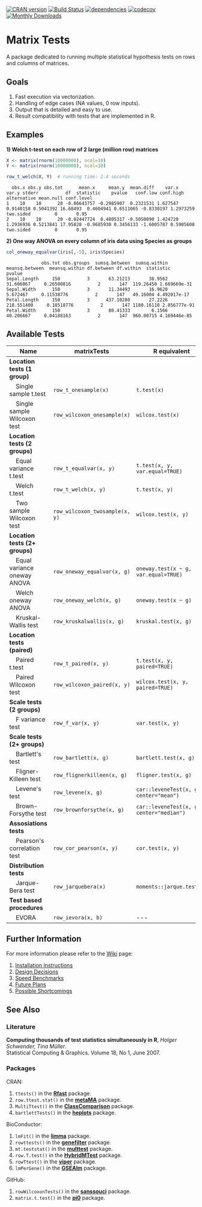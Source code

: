 [![CRAN version](http://www.r-pkg.org/badges/version/matrixTests)](https://cran.r-project.org/package=matrixTests)
[![Build Status](https://travis-ci.com/KKPMW/matrixTests.svg?branch=master)](https://travis-ci.com/KKPMW/matrixTests)
[![dependencies](https://tinyverse.netlify.com/badge/matrixTests)](https://CRAN.R-project.org/package=matrixTests)
[![codecov](https://codecov.io/gh/KKPMW/matrixTests/branch/master/graph/badge.svg)](https://codecov.io/gh/KKPMW/matrixTests)
[![Monthly Downloads](https://cranlogs.r-pkg.org/badges/matrixTests)](https://cranlogs.r-pkg.org/badges/matrixTests)

# Matrix Tests #

A package dedicated to running multiple statistical hypothesis tests on rows and columns of matrices.

## Goals ##

1. Fast execution via vectorization.
2. Handling of edge cases (NA values, 0 row inputs).
3. Output that is detailed and easy to use.
4. Result compatibility with tests that are implemented in R.

## Examples ##

**1) Welch t-test on each row of 2 large (million row) matrices**

```r
X <- matrix(rnorm(10000000), ncol=10)
Y <- matrix(rnorm(10000000), ncol=10)

row_t_welch(X, Y)  # running time: 2.4 seconds
```
```
  obs.x obs.y obs.tot      mean.x     mean.y  mean.diff    var.x     var.y stderr          df  statistic    pvalue   conf.low conf.high alternative mean.null conf.level
1    10    10      20 -0.06643757 -0.2985907  0.2321531 1.627547 0.9140158 0.5041392 16.68493  0.4604941 0.6511065 -0.8330197 1.2973259   two.sided         0       0.95
2    10    10      20 -0.02447724  0.4805317 -0.5050090 1.424720 1.2936936 0.5213841 17.95828 -0.9685930 0.3456133 -1.6005787 0.5905608   two.sided         0       0.95
```

**2) One way ANOVA on every column of iris data using Species as groups**

```r
col_oneway_equalvar(iris[,-5], iris$Species)
```
```
             obs.tot obs.groups  sumsq.between  sumsq.within  meansq.between  meansq.within df.between df.within  statistic       pvalue
Sepal.Length     150          3       63.21213       38.9562       31.606067     0.26500816          2       147  119.26450 1.669669e-31
Sepal.Width      150          3       11.34493       16.9620        5.672467     0.11538776          2       147   49.16004 4.492017e-17
Petal.Length     150          3      437.10280       27.2226      218.551400     0.18518776          2       147 1180.16118 2.856777e-91
Petal.Width      150          3       80.41333        6.1566       40.206667     0.04188163          2       147  960.00715 4.169446e-85
```

## Available Tests ##

|             Name                             |      matrixTests               |       R equivalent
|----------------------------------------------|--------------------------------|-------------------------------------
| **Location tests (1 group)**                 |                                |
| &nbsp; &nbsp; Single sample t.test           | `row_t_onesample(x)`           | `t.test(x)`
| &nbsp; &nbsp; Single sample Wilcoxon test    | `row_wilcoxon_onesample(x)`    | `wilcox.test(x)`
| **Location tests (2 groups)**                |                                |
| &nbsp; &nbsp; Equal variance t.test          | `row_t_equalvar(x, y)`         | `t.test(x, y, var.equal=TRUE)`
| &nbsp; &nbsp; Welch t.test                   | `row_t_welch(x, y)`            | `t.test(x, y)`
| &nbsp; &nbsp; Two sample Wilcoxon test       | `row_wilcoxon_twosample(x, y)` | `wilcox.test(x, y)`
| **Location tests (2+ groups)**               |                                |
| &nbsp; &nbsp; Equal variance oneway ANOVA    | `row_oneway_equalvar(x, g)`    | `oneway.test(x ~ g, var.equal=TRUE)`
| &nbsp; &nbsp; Welch oneway ANOVA             | `row_oneway_welch(x, g)`       | `oneway.test(x ~ g)`
| &nbsp; &nbsp; Kruskal-Wallis test            | `row_kruskalwallis(x, g)`      | `kruskal.test(x, g)`
| **Location tests (paired)**                  |                                |
| &nbsp; &nbsp; Paired t.test                  | `row_t_paired(x, y)`           | `t.test(x, y, paired=TRUE)`
| &nbsp; &nbsp; Paired Wilcoxon test           | `row_wilcoxon_paired(x, y)`    | `wilcox.test(x, y, paired=TRUE)`
| **Scale tests (2 groups)**                   |                                |
| &nbsp; &nbsp; F variance test                | `row_f_var(x, y)`              | `var.test(x, y)`
| **Scale tests (2+ groups)**                  |                                |
| &nbsp; &nbsp; Bartlett's test                | `row_bartlett(x, g)`           | `bartlett.test(x, g)`
| &nbsp; &nbsp; Fligner-Killeen test           | `row_flignerkilleen(x, g)`     | `fligner.test(x, g)`
| &nbsp; &nbsp; Levene's test                  | `row_levene(x, g)`             | `car::leveneTest(x, g, center="mean")`
| &nbsp; &nbsp; Brown-Forsythe test            | `row_brownforsythe(x, g)`      | `car::leveneTest(x, g, center="median")`
| **Assosiations tests**                       |                                |
| &nbsp; &nbsp; Pearson's correlation test     | `row_cor_pearson(x, y)`        | `cor.test(x, y)`
| **Distribution tests**                       |                                |
| &nbsp; &nbsp; Jarque-Bera test               | `row_jarquebera(x)`            | `moments::jarque.test(x)`
| **Test based procedures**                    |                                |
| &nbsp; &nbsp; EVORA                          | `row_ievora(x, b)`             | ---

## Further Information ##

For more information please refer to the [Wiki](https://github.com/KKPMW/matrixTests/wiki) page:

1. [Installation Instructions](https://github.com/KKPMW/matrixTests/wiki/Installation)
2. [Design Decisions](https://github.com/KKPMW/matrixTests/wiki/Design-Decisions)
3. [Speed Benchmarks](https://github.com/KKPMW/matrixTests/wiki/Benchmarks)
4. [Future Plans](https://github.com/KKPMW/matrixTests/wiki/Future-Plans)
5. [Possible Shortcomings](https://github.com/KKPMW/matrixTests/wiki/Possible-Shortcomings)

## See Also ##

### Literature ###

**Computing thousands of test statistics simultaneously in R**, *Holger Schwender, Tina Müller*.\
Statistical Computing & Graphics. Volume 18, No 1, June 2007.

### Packages ###

CRAN:

1. `ttests()` in the [**Rfast**](https://CRAN.R-project.org/package=Rfast) package.
2. `row.ttest.stat()` in the [**metaMA**](https://CRAN.R-project.org/package=metaMA) package.
3. `MultiTtest()` in the [**ClassComparison**](https://CRAN.R-project.org/package=ClassComparison) package.
4. `bartlettTests()` in the [**heplots**](https://CRAN.R-project.org/package=heplots) package.

BioConductor:

1. `lmFit()` in the [**limma**](https://bioconductor.org/packages/release/bioc/html/limma.html) package.
2. `rowttests()` in the [**genefilter**](https://bioconductor.org/packages/release/bioc/html/genefilter.html) package.
3. `mt.teststat()` in the [**multtest**](https://www.bioconductor.org/packages/release/bioc/html/multtest.html) package.
4. `row.T.test()` in the [**HybridMTest**](https://www.bioconductor.org/packages/release/bioc/html/HybridMTest.html) package.
5. `rowTtest()` in the [**viper**](https://bioconductor.org/packages/release/bioc/html/viper.html) package.
6. `lmPerGene()` in the [**GSEAlm**](https://www.bioconductor.org/packages/release/bioc/html/GSEAlm.html) package.

GitHub:

1. `rowWilcoxonTests()` in the [**sanssouci**](https://github.com/pneuvial/sanssouci) package.
2. `matrix.t.test()` in the [**pi0**](https://github.com/gitlongor/pi0) package.
